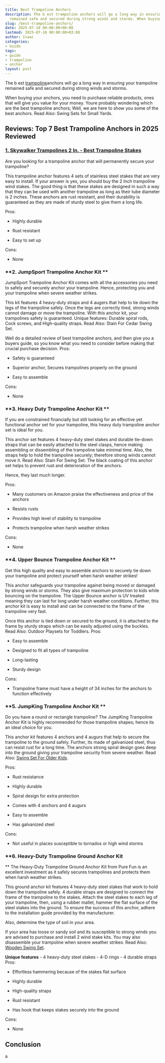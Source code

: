 ```yaml
---
title: Best Trampoline Anchors
description: The b est trampoline anchors will go a long way in ensuring your trampoline
  remained safe and secured during strong winds and storms. When buying your...
slug: /best-trampoline-anchors/
date: 2025-07-10 00:00:00+00:00
lastmod: 2025-07-10 00:00:00+03:00
author: Isaac
categories:
- Guide
tags:
- guide
- trampoline
- anchor
layout: post
---
```

The b est [trampoline](https://pestpolicy.com/are-trampolines-good-for-obese-people/)anchors will go a long way in ensuring your trampoline remained safe and secured during strong winds and storms.

When buying your anchors, you need to purchase reliable products, ones that will give you value for your money. Youre probably wondering which are the best trampoline anchors; Well, we are here to show you some of the best anchors. Read Also: Swing Sets for Small Yards.

##  **Reviews: Top 7 Best Trampoline Anchors in 2025 Reviewed**

###  [1. Skywalker Trampolines 2 In. - Best Trampoline Stakes](https://www.amazon.com/dp/B005I62R6G/?tag=p-policy-20)

Are you looking for a trampoline anchor that will permanently secure your trampoline?

This trampoline anchor features 4 sets of stainless steel stakes that are very easy to install. If your answer is yes, you should buy the 2 Inch trampoline wind stakes. The good thing is that these stakes are designed in such a way that they can be used with another trampoline as long as their tube diameter is 2 inches. These anchors are rust resistant, and their durability is guaranteed as they are made of sturdy steel to give them a long life.

Pros:

- Highly durable

- Rust resistant

- Easy to set up

Cons:

- None

###  **2. JumpSport Trampoline Anchor Kit **

JumpSport Trampoline Anchor Kit comes with all the accessories you need to safely and securely anchor your trampoline. Hence, protecting you and your trampoline when severe weather strikes.

This kit features 4 heavy-duty straps and 4 augers that help to tie down the legs of the trampoline safely. Once the legs are correctly tired, strong winds cannot damage or move the trampoline. With this anchor kit, your trampolines safety is guaranteed. Unique features: Durable spiral rods, Cock screws, and High-quality straps. Read Also: Stain For Cedar Swing Set.

Well do a detailed review of best trampoline anchors, and then give you a buyers guide, so you know what you need to consider before making that crucial purchase decision.
Pros:

- Safety is guaranteed

- Superior anchor, Secures trampolines properly on the ground

- Easy to assemble

Cons:

- None

###  **3. Heavy Duty Trampoline Anchor Kit **

If you are constrained financially but still looking for an effective yet functional anchor set for your trampoline, this heavy duty trampoline anchor set is ideal for you.

This anchor set features 4 heavy-duty steel stakes and durable tie-down straps that can be easily attached to the steel clasps, hence making assembling or dissembling of the trampoline take minimal time. Also, the straps help to hold the trampoline securely; therefore strong winds cannot move it. Read Also: Stain For Swing Set. The black coating of this anchor set helps to prevent rust and deterioration of the anchors.

Hence, they last much longer.

Pros:

- Many customers on Amazon praise the effectiveness and price of the anchors

- Resists rusts

- Provides high level of stability to trampoline

- Protects trampoline when harsh weather strikes

Cons:

- None

###  **4. Upper Bounce Trampoline Anchor Kit **

Get this high quality and easy to assemble anchors to securely tie down your trampoline and protect yourself when harsh weather strikes!

This anchor safeguards your trampoline against being moved or damaged by strong winds or storms. They also give maximum protection to kids while bouncing on the trampoline. The Upper Bounce anchor is UV treated meaning they can last for long under harsh weather conditions. Further, this anchor kit is easy to install and can be connected to the frame of the trampoline very fast.

Once this anchor is tied down or secured to the ground, it is attached to the frame by sturdy straps which can be easily adjusted using the buckles. Read Also: Outdoor Playsets for Toddlers.
Pros:

- Easy to assemble

- Designed to fit all types of trampoline

- Long-lasting

- Sturdy design

Cons:

- Trampoline frame must have a height of 34 inches for the anchors to function effectively

###  **5. JumpKing Trampoline Anchor Kit **

Do you have a round or rectangle trampoline? The JumpKing Trampoline Anchor Kit is highly recommended for those trampoline shapes; hence its an ideal choice for you.

This anchor kit features 4 anchors and 4 augurs that help to secure the trampoline to the ground safely. Further, its made of galvanized steel, thus can resist rust for a long time. The anchors strong spiral design goes deep into the ground giving your trampoline security from severe weather. Read Also: [Swing Set For Older Kids](https://pestpolicy.com/best-swing-set-for-older-kids/).

Pros:

- Rust resistance

- Highly durable

- Spiral design for extra protection

- Comes with 4 anchors and 4 augurs

- Easy to assemble

- Has galvanized steel

Cons:

- Not useful in places susceptible to tornados or high wind storms

###  **6. Heavy-Duty Trampoline Ground Anchor Kit

** The Heavy-Duty Trampoline Ground Anchor Kit from Pure Fun is an excellent investment as it safely secures trampolines and protects them when harsh weather strikes.

This ground anchor kit features 4 heavy-duty steel stakes that work to hold down the trampoline safely. 4 durable straps are designed to connect the frame of the trampoline to the stakes. Attach the steel stakes to each leg of your trampoline, then, using a rubber mallet, hammer the flat surface of the steel stakes into the ground. To ensure the success of this anchor, adhere to the installation guide provided by the manufacturer.

Also, determine the type of soil in your area.

If your area has loose or sandy soil and its susceptible to strong winds you are advised to purchase and install 2 wind stake kits. You may also disassemble your trampoline when severe weather strikes. Read Also: [Wooden Swing Set](https://pestpolicy.com/best-wooden-swing-set-reviews/).

**Unique features** - 4 heavy-duty steel stakes - 4-D rings - 4 durable straps
Pros:

- Effortless hammering because of the stakes flat surface

- Highly durable

- High-quality straps

- Rust resistant

- Has hook that keeps stakes securely into the ground

Cons:

- None

##  Conclusion

a